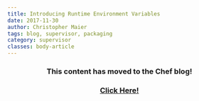 ```yaml
---
title: Introducing Runtime Environment Variables
date: 2017-11-30
author: Christopher Maier
tags: blog, supervisor, packaging
category: supervisor
classes: body-article
---
```


<h3><p style="text-align: center;">This content has moved to the Chef blog!</p></h3>
<h3><a href="https://blog.chef.io/2017/11/30/introducing-runtime-environment-variables"><p style="text-align: center;">Click Here!</p></a></h3>